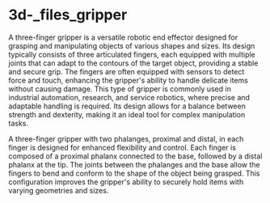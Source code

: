 # 3d-_files_gripper
A three-finger gripper is a versatile robotic end effector designed for grasping and manipulating objects of various shapes and sizes. Its design typically consists of three articulated fingers, each equipped with multiple joints that can adapt to the contours of the target object, providing a stable and secure grip. The fingers are often equipped with sensors to detect force and touch, enhancing the gripper's ability to handle delicate items without causing damage. This type of gripper is commonly used in industrial automation, research, and service robotics, where precise and adaptable handling is required. Its design allows for a balance between strength and dexterity, making it an ideal tool for complex manipulation tasks.

A three-finger gripper with two phalanges, proximal and distal, in each finger is designed for enhanced flexibility and control. Each finger is composed of a proximal phalanx connected to the base, followed by a distal phalanx at the tip. The joints between the phalanges and the base allow the fingers to bend and conform to the shape of the object being grasped. This configuration improves the gripper's ability to securely hold items with varying geometries and sizes.
